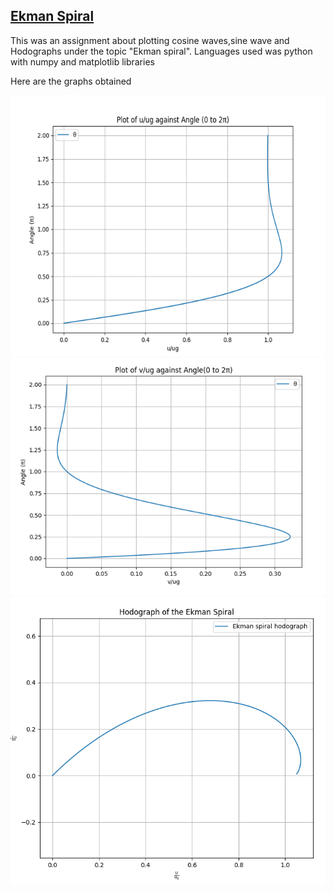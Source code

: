 ## <u>Ekman Spiral</u>
This was an assignment about plotting cosine waves,sine wave and Hodographs under the topic "Ekman spiral".
Languages used was python with numpy and matplotlib libraries

Here are the graphs obtained

![Plot u/ug against the angle 0 to 2π](https://github.com/eritech98/Boundary_layer_Met/blob/main/Capture.PNG)
![Plot V/ug against the angle 0 to 2π](https://github.com/eritech98/Boundary_layer_Met/blob/main/Capture1.PNG)
![Plot u/ug against the angle 0 to 2π](https://github.com/eritech98/Boundary_layer_Met/blob/main/Capture2.PNG)

